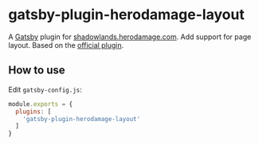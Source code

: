 # gatsby-plugin-herodamage-layout

A [Gatsby](https://github.com/gatsbyjs/gatsby) plugin for [shadowlands.herodamage.com](https://github.com/herotc/shadowlands.herodamage.com).
Add support for page layout.
Based on the [official plugin](https://github.com/gatsbyjs/gatsby/tree/master/packages/gatsby-plugin-layout).

## How to use

Edit `gatsby-config.js`:
```javascript
module.exports = {
  plugins: [
    'gatsby-plugin-herodamage-layout'
  ]
}
```
